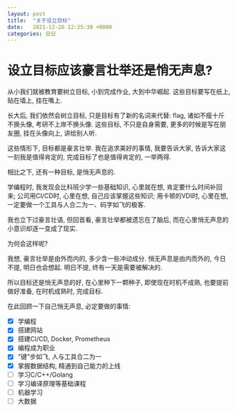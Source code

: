 ```yaml
---
layout: post
title:  "关于设立目标"
date:   2021-12-26 12:25:38 +0800
categories: 日记
---
```

# 设立目标应该豪言壮举还是悄无声息?

从小我们就被教育要树立目标, 小到完成作业, 大到中华崛起. 这些目标要写在纸上, 贴在墙上, 挂在嘴上.

长大后, 我们依然会树立目标, 只是目标有了新的名词来代替: flag, 诸如不瘦十斤不换头像, 考研不上岸不换头像. 这些目标, 不只是自身需要, 更多的时候是写在朋友圈, 挂在头像向上, 讲给别人听.

这些情形下, 目标都是豪言壮举. 我在追求美好的事情, 我要告诉大家, 告诉大家这一刻我是值得肯定的, 完成目标了也是值得肯定的, 一举两得.

相比之下, 还有一种目标, 是悄无声息的.

学编程时, 我发现会比科班少学一些基础知识, 心里就在想, 肯定要什么时间补回来; 公司用CI/CD时, 心里在想, 自己应该掌握这些知识; 用卡顿的VDI时, 心里在想, 一定要做一个工具与人合二为一、码字如飞的极客.

我也立下过豪言壮语, 但回首看, 豪言壮举都被遗忘在了脑后, 而在心里悄无声息的小意识却逐一变成了现实.

为何会这样呢?

我想, 豪言壮举是由外而内的, 多少含一些冲动成分. 悄无声息是由内而外的, 今日不提, 明日也会想起. 明日不提, 终有一天是需要被解决的.

所以目标还是悄无声息的好, 在心里种下一颗种子, 即使现在时机不成熟, 也要提前做好准备, 在时机成熟时, 完成目标.

在此回顾一下自己悄无声息, 必定要做的事情:

- [X] 学编程
- [X] 搭建网站
- [X] 搭建CI/CD, Docker, Prometheus
- [X] 编程成为职业
- [X] "键"步如飞, 人与工具合二为一
- [X] 掌握数据结构, 精通到自己能力的上线
- [ ] 学习C/C++/Golang
- [ ] 学习编译原理等基础课程
- [ ] 机器学习
- [ ] 大数据
